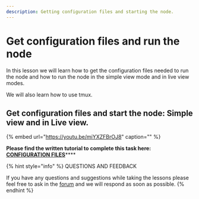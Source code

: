 ```yaml
---
description: Getting configuration files and starting the node.
---
```


# Get configuration files and run the node

In this lesson we will learn how to get the configuration files needed to run the node and how to run the node in the simple view mode and in live view modes.

We will also learn how to use tmux.

## Get configuration files and start the node:  Simple view and in Live view.

{% embed url="https://youtu.be/miYXZFBrOJ8" caption="" %}

**Please find the written tutorial to complete this task here:** [**CONFIGURATION FILES**](../../stake-pool-guide/getting-started/getconfigfiles_and_connect.md)\*\*\*\*

{% hint style="info" %}
 QUESTIONS AND FEEDBACK

  
If you have any questions and suggestions while taking the lessons please feel free to ask in the [forum](https://forum.cardano.org/c/english/operators-talk/119) and we will respond as soon as possible.
{% endhint %}

